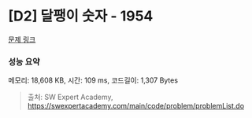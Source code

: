 # [D2] 달팽이 숫자 - 1954 

[문제 링크](https://swexpertacademy.com/main/code/problem/problemDetail.do?contestProbId=AV5PobmqAPoDFAUq) 

### 성능 요약

메모리: 18,608 KB, 시간: 109 ms, 코드길이: 1,307 Bytes



> 출처: SW Expert Academy, https://swexpertacademy.com/main/code/problem/problemList.do